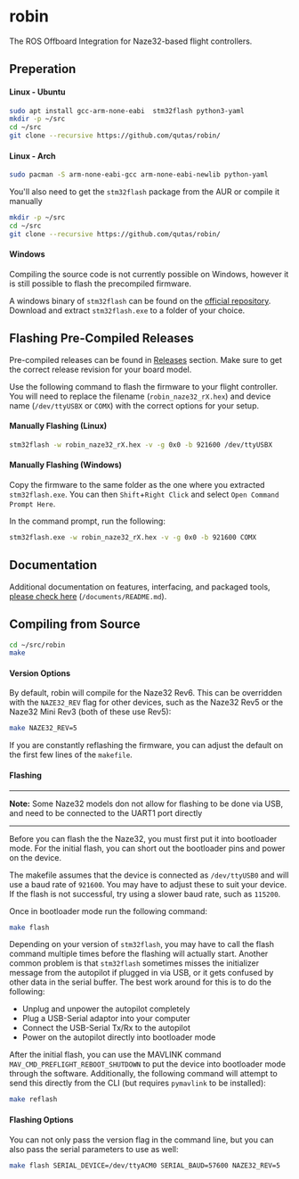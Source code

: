 # robin
The ROS Offboard Integration for Naze32-based flight controllers.

## Preperation
#### Linux - Ubuntu
```sh
sudo apt install gcc-arm-none-eabi  stm32flash python3-yaml
mkdir -p ~/src
cd ~/src
git clone --recursive https://github.com/qutas/robin/
```

#### Linux - Arch
```sh
sudo pacman -S arm-none-eabi-gcc arm-none-eabi-newlib python-yaml
```
You'll also need to get the `stm32flash` package from the AUR or compile it manually

```sh
mkdir -p ~/src
cd ~/src
git clone --recursive https://github.com/qutas/robin/
```

#### Windows
Compiling the source code is not currently possible on Windows, however it is still possible to flash the precompiled firmware.

A windows binary of `stm32flash` can be found on the [official repository](https://sourceforge.net/projects/stm32flash/). Download and extract `stm32flash.exe` to a folder of your choice.

## Flashing Pre-Compiled Releases
Pre-compiled releases can be found in [Releases](https://github.com/qutas/robin/releases) section. Make sure to get the correct release revision for your board model.

Use the following command to flash the firmware to your flight controller. You will need to replace the filename (`robin_naze32_rX.hex`) and device name (`/dev/ttyUSBX` or `COMX`) with the correct options for your setup.

#### Manually Flashing (Linux)
```sh
stm32flash -w robin_naze32_rX.hex -v -g 0x0 -b 921600 /dev/ttyUSBX
```

#### Manually Flashing (Windows)
Copy the firmware to the same folder as the one where you extracted `stm32flash.exe`. You can then `Shift`+`Right Click` and select `Open Command Prompt Here`.

In the command prompt, run the following:
```sh
stm32flash.exe -w robin_naze32_rX.hex -v -g 0x0 -b 921600 COMX
```

## Documentation
Additional documentation on features, interfacing, and packaged tools, [please check here](documents/README.md) (`/documents/README.md`).

## Compiling from Source
```sh
cd ~/src/robin
make
```

#### Version Options
By default, robin will compile for the Naze32 Rev6. This can be overridden with the `NAZE32_REV` flag for other devices, such as the Naze32 Rev5 or the Naze32 Mini Rev3 (both of these use Rev5):
```sh
make NAZE32_REV=5
```

If you are constantly reflashing the firmware, you can adjust the default on the first few lines of the `makefile`.

#### Flashing

---
**Note:** Some Naze32 models don not allow for flashing to be done via USB, and need to be connected to the UART1 port directly

---

Before you can flash the the Naze32, you must first put it into bootloader mode. For the initial flash, you can short out the bootloader pins and power on the device.

The makefile assumes that the device is connected as `/dev/ttyUSB0` and will use a baud rate of `921600`. You may have to adjust these to suit your device. If the flash is not successful, try using a slower baud rate, such as `115200`.

Once in bootloader mode run the following command:
```sh
make flash
```

Depending on your version of `stm32flash`, you may have to call the flash command multiple times before the flashing will actually start. Another common problem is that `stm32flash` sometimes misses the initializer message from the autopilot if plugged in via USB, or it gets confused by other data in the serial buffer. The best work around for this is to do the following:
- Unplug and unpower the autopilot completely
- Plug a USB-Serial adaptor into your computer
- Connect the USB-Serial Tx/Rx to the autopilot
- Power on the autopilot directly into bootloader mode

After the initial flash, you can use the MAVLINK command `MAV_CMD_PREFLIGHT_REBOOT_SHUTDOWN` to put the device into bootloader mode through the software. Additionally, the following command will attempt to send this directly from the CLI (but requires `pymavlink` to be installed):
```sh
make reflash
```

#### Flashing Options
You can not only pass the version flag in the command line, but you can also pass the serial parameters to use as well:
```sh
make flash SERIAL_DEVICE=/dev/ttyACM0 SERIAL_BAUD=57600 NAZE32_REV=5
```







